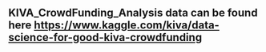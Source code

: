 ## KIVA_CrowdFunding_Analysis data can be found here https://www.kaggle.com/kiva/data-science-for-good-kiva-crowdfunding
